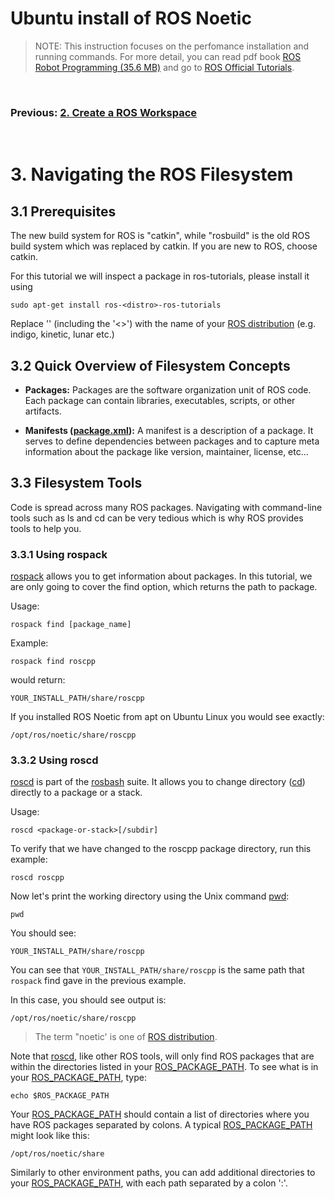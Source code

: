 # **Ubuntu install of ROS Noetic**

> NOTE: This instruction focuses on the perfomance installation and running commands. For more detail, you can read pdf book [ROS Robot Programming (35.6 MB)](https://www.robotis.com/service/download.php?no=719) and go to [ROS Official Tutorials](https://wiki.ros.org/ROS/Tutorials).

<br>

### Previous: [2. Create a ROS Workspace](2_Create_a_ROS_Workspace.md)

<br>

# 3. Navigating the ROS Filesystem

## 3.1 Prerequisites

The new build system for ROS is "catkin", while "rosbuild" is the old ROS build system which was replaced by catkin. If you are new to ROS, choose catkin.

For this tutorial we will inspect a package in ros-tutorials, please install it using

    sudo apt-get install ros-<distro>-ros-tutorials

Replace '<distro>' (including the '<>') with the name of your [ROS distribution](http://wiki.ros.org/Distributions) (e.g. indigo, kinetic, lunar etc.)

## 3.2 Quick Overview of Filesystem Concepts

- **Packages:** Packages are the software organization unit of ROS code. Each package can contain libraries, executables, scripts, or other artifacts.

- **Manifests ([package.xml](http://wiki.ros.org/catkin/package.xml)):** A manifest is a description of a package. It serves to define dependencies between packages and to capture meta information about the package like version, maintainer, license, etc...

## 3.3 Filesystem Tools

Code is spread across many ROS packages. Navigating with command-line tools such as ls and cd can be very tedious which is why ROS provides tools to help you.

### 3.3.1 Using rospack

[rospack](http://wiki.ros.org/rospack) allows you to get information about packages. In this tutorial, we are only going to cover the find option, which returns the path to package.

Usage:

    rospack find [package_name]

Example:

    rospack find roscpp

would return:

    YOUR_INSTALL_PATH/share/roscpp

If you installed ROS Noetic from apt on Ubuntu Linux you would see exactly:

    /opt/ros/noetic/share/roscpp

### 3.3.2 Using roscd

[roscd](http://wiki.ros.org/rosbash#roscd) is part of the [rosbash](http://wiki.ros.org/rosbash) suite. It allows you to change directory ([cd](https://ss64.com/bash/cd.html)) directly to a package or a stack.

Usage:

    roscd <package-or-stack>[/subdir]

To verify that we have changed to the roscpp package directory, run this example:

    roscd roscpp

Now let's print the working directory using the Unix command [pwd](https://ss64.com/bash/pwd.html):

    pwd

You should see:

    YOUR_INSTALL_PATH/share/roscpp

You can see that `YOUR_INSTALL_PATH/share/roscpp` is the same path that `rospack` find gave in the previous example.

In this case, you should see output is:

    /opt/ros/noetic/share/roscpp

> The term "noetic' is one of [ROS distribution](http://wiki.ros.org/Distributions).

Note that [roscd](http://wiki.ros.org/rosbash#roscd), like other ROS tools, will only find ROS packages that are within the directories listed in your [ROS_PACKAGE_PATH](http://wiki.ros.org/ROS/EnvironmentVariables#ROS_PACKAGE_PATH). To see what is in your [ROS_PACKAGE_PATH](http://wiki.ros.org/ROS/EnvironmentVariables#ROS_PACKAGE_PATH), type:

    echo $ROS_PACKAGE_PATH

Your [ROS_PACKAGE_PATH](http://wiki.ros.org/ROS/EnvironmentVariables#ROS_PACKAGE_PATH) should contain a list of directories where you have ROS packages separated by colons. A typical [ROS_PACKAGE_PATH](http://wiki.ros.org/ROS/EnvironmentVariables#ROS_PACKAGE_PATH) might look like this:

    /opt/ros/noetic/share

Similarly to other environment paths, you can add additional directories to your [ROS_PACKAGE_PATH](http://wiki.ros.org/ROS/EnvironmentVariables#ROS_PACKAGE_PATH), with each path separated by a colon ':'.

